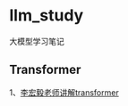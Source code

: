 # llm_study
大模型学习笔记

## Transformer
1、[李宏毅老师讲解transformer](https://www.youtube.com/watch?v=ugWDIIOHtPA&list=PLJV_el3uVTsOK_ZK5L0Iv_EQoL1JefRL4&index=64)
